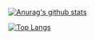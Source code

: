 [![Anurag's github stats](https://github-readme-stats.vercel.app/api?username=notcoderjack&show_icons=true)](https://github.com/anuraghazra/github-readme-stats)

[![Top Langs](https://github-readme-stats.vercel.app/api/top-langs/?username=notcoderjack&layout=compact)](https://github.com/anuraghazra/github-readme-stats)
